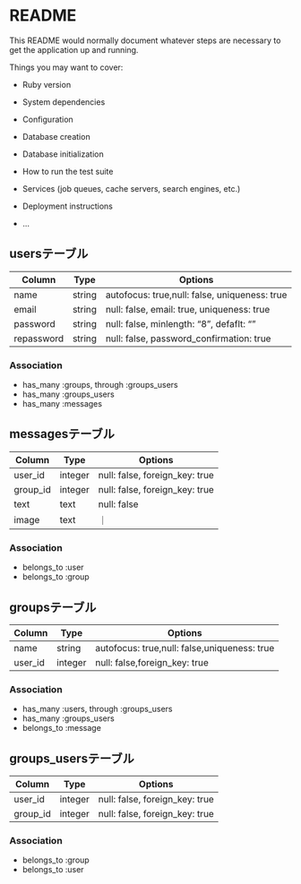# README

This README would normally document whatever steps are necessary to get the
application up and running.

Things you may want to cover:

* Ruby version

* System dependencies

* Configuration

* Database creation

* Database initialization

* How to run the test suite

* Services (job queues, cache servers, search engines, etc.)

* Deployment instructions

* ...
## usersテーブル
|Column|Type|Options|
|------|----|-------|
|name|string|autofocus: true,null: false, uniqueness: true|
|email|string|null: false, email: true, uniqueness: true|
|password|string|null: false, minlength: “8”, defaflt: “”|
|repassword|string|null: false, password_confirmation: true|

### Association
- has_many :groups, through :groups_users
- has_many :groups_users
- has_many :messages


## messagesテーブル
|Column|Type|Options|
|------|----|-------|
|user_id|integer|null: false, foreign_key: true|
|group_id|integer|null: false, foreign_key: true|
|text|text|null: false|
|image|text|  ｜

### Association
- belongs_to :user
- belongs_to :group



## groupsテーブル
|Column|Type|Options|
|------|----|-------|
|name|string|autofocus: true,null: false,uniqueness: true|
|user_id|integer|null: false,foreign_key: true|

### Association
- has_many :users, through :groups_users
- has_many :groups_users
- belongs_to :message


## groups_usersテーブル

|Column|Type|Options|
|------|----|-------|
|user_id|integer|null: false, foreign_key: true|
|group_id|integer|null: false, foreign_key: true|

### Association
- belongs_to :group
- belongs_to :user